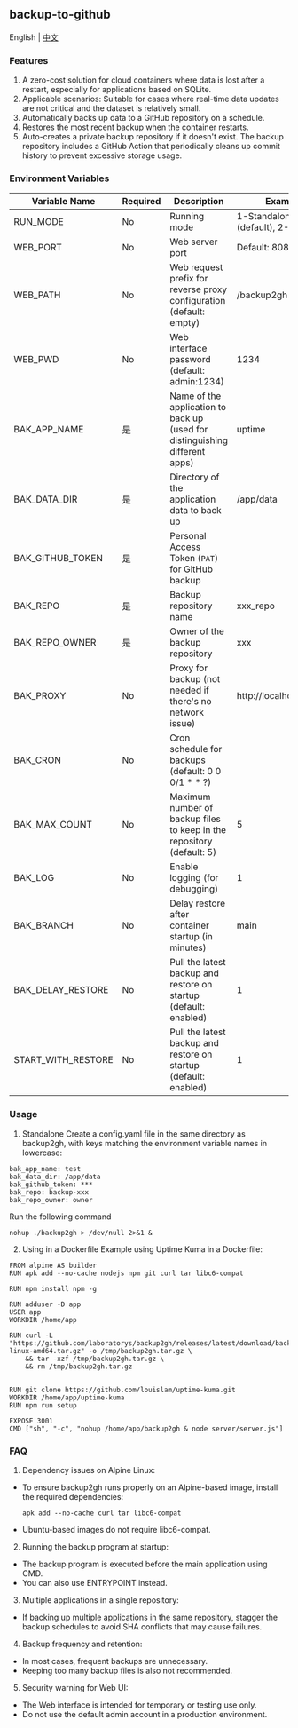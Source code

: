 ## backup-to-github
English | [中文](https://github.com/laboratorys/backup2gh/blob/main/README_CN.md)
### Features
1. A zero-cost solution for cloud containers where data is lost after a restart, especially for applications based on SQLite.
2. Applicable scenarios: Suitable for cases where real-time data updates are not critical and the dataset is relatively small.
3. Automatically backs up data to a GitHub repository on a schedule.
4. Restores the most recent backup when the container restarts.
5. Auto-creates a private backup repository if it doesn't exist. The backup repository includes a GitHub Action that periodically cleans up commit history to prevent excessive storage usage.
### Environment Variables
| Variable Name               | Required | Description                                                                | Example                     |
|-------------------|------|----------------------------------------------------------------------------|------------------------|
| RUN_MODE          | No    | Running mode                                                               | 1-Standalone (default), 2-Web      |
| WEB_PORT          | No    | Web server port                                                            | Default: 8088               |
| WEB_PATH           | No    | Web request prefix for reverse proxy configuration (default: empty)        | /backup2gh             |
| WEB_PWD           | No    | Web interface password (default: admin:1234)                               | 1234                   |
| BAK_APP_NAME      | 是    | Name of the application to back up (used for distinguishing different apps) | uptime                 |
| BAK_DATA_DIR      | 是    | Directory of the application data to back up                               | /app/data              |
| BAK_GITHUB_TOKEN  | 是    | Personal Access Token (`PAT`) for GitHub backup                              |                        |
| BAK_REPO          | 是    | 	Backup repository name                                                                     | xxx_repo               |
| BAK_REPO_OWNER    | 是    | Owner of the backup repository                                                                   | xxx                    |
| BAK_PROXY         | No    | Proxy for backup (not needed if there's no network issue)                                                           | http://localhost:10808 |
| BAK_CRON          | No    | Cron schedule for backups (default: 0 0 0/1 * * ?)                                                 |                        |
| BAK_MAX_COUNT     | No    | Maximum number of backup files to keep in the repository (default: 5)                                                       | 5                      |
| BAK_LOG           | No    | Enable logging (for debugging)                                                                  | 1                      |
| BAK_BRANCH        | No    | Delay restore after container startup (in minutes)                                                           | main                   |
| BAK_DELAY_RESTORE | No    | Pull the latest backup and restore on startup (default: enabled)                                                 | 1                      |
| START_WITH_RESTORE | No    | Pull the latest backup and restore on startup (default: enabled)                                                         | 1                      |
### Usage
1. Standalone
Create a config.yaml file in the same directory as backup2gh, with keys matching the environment variable names in lowercase:
```
bak_app_name: test
bak_data_dir: /app/data
bak_github_token: ***
bak_repo: backup-xxx
bak_repo_owner: owner
```
Run the following command
```
nohup ./backup2gh > /dev/null 2>&1 &
```

2. Using in a Dockerfile 
Example using Uptime Kuma in a Dockerfile:
```
FROM alpine AS builder
RUN apk add --no-cache nodejs npm git curl tar libc6-compat

RUN npm install npm -g

RUN adduser -D app
USER app
WORKDIR /home/app

RUN curl -L "https://github.com/laboratorys/backup2gh/releases/latest/download/backup2gh-linux-amd64.tar.gz" -o /tmp/backup2gh.tar.gz \
    && tar -xzf /tmp/backup2gh.tar.gz \
    && rm /tmp/backup2gh.tar.gz


RUN git clone https://github.com/louislam/uptime-kuma.git
WORKDIR /home/app/uptime-kuma
RUN npm run setup

EXPOSE 3001
CMD ["sh", "-c", "nohup /home/app/backup2gh & node server/server.js"]
```
### FAQ
1. Dependency issues on Alpine Linux:
 - To ensure backup2gh runs properly on an Alpine-based image, install the required dependencies:
   ```shell
   apk add --no-cache curl tar libc6-compat
   ```
 - Ubuntu-based images do not require libc6-compat.

2. Running the backup program at startup:
 - The backup program is executed before the main application using CMD.
 - You can also use ENTRYPOINT instead.
3. Multiple applications in a single repository:
 - If backing up multiple applications in the same repository, stagger the backup schedules to avoid SHA conflicts that may cause failures.
4. Backup frequency and retention:
 - In most cases, frequent backups are unnecessary.
 - Keeping too many backup files is also not recommended.
5. Security warning for Web UI:
 - The Web interface is intended for temporary or testing use only.
 - Do not use the default admin account in a production environment.
